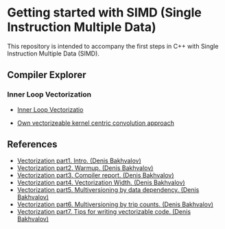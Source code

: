 # Getting started with SIMD (Single Instruction Multiple Data)

This repository is intended to accompany the first steps in C++ with Single Instruction Multiple Data (SIMD).

## Compiler Explorer

### Inner Loop Vectorization

- [Inner Loop Vectorizatio](https://godbolt.org/#z:OYLghAFBqd5TKALEBjA9gEwKYFFMCWALugE4A0BIEAZgQDbYB2AhgLbYgDkAjF%2BTXRMiAZVQtGIHgBYBQogFUAztgAKAD24AGfgCsp5eiyahUAUgBMAIUtXyKxqiIEh1ZpgDC6egFc2TEABWcncAGQImbAA5PwAjbFIQaVkAB3QlYhcmL19/IPI0jOchcMiYtnjE5PtsR2KmESIWUiIcvwDgh2wnLMbmolLouISk2SUmlra8zomBiKGKkeSASnt0H1JUTi5LAGYI1F8cAGozXY8AN26SUjPcMy0AQT2Do%2BxT89JjTHQ2O4fnk8iNg2CkjMCzh4iABPFLMdjvETsMHYAAqsOw/yeF3QBEwxwwTBxvnqAH0aD56PRSQBJJiRUihdDoFIANWuZAIAC8WPUIITxsdxpgQCArk4yJCkaDGOi4XdThYAGwRcgEoSC4Wi8U3KXI2UYhWWJUAawSkXoaq1Yo5t3O0pRcsxu1wx3WRGWALMAHYbE9jgHjiwfCR1UxBRERNz3mcACLHCIAOgyXOwEE9uz9j0DQZD6DDgrNpAtUdTH3jRYtyej6bOWZzwdDAqIbpDpZju3jkejiqsx0rtXbxwAtMceHWATnBKRjhBG/mCBAtBm%2BwQPh5W6Jo3Xe7YCJ7/YGffWc4H5wWW7p/OXZ2v/p3%2B%2BbBz3Rzxlh8AGIJkezgf0Ievu%2BIDHFoE6HqeuZNhql5sOoN4QHe5wJg0L5ju%2BZxfmuwHdmWr5gdmEHHNOs7nroEBXkwK7HLo65xtRsE7jRth0dIB4ERBx6ToRObumYgRWAQfHxsxD4IUwfFWLoQnHAAVI%2Bxa1BJa6jlJgSxuh1hcdx2mBmJElMdYY7SXJf5KT%2BBl9uOakaSeOk6Xp/EWccFjGfJFpmSpvbOUJNlaXZ3EOZJXm7K5pn8cp1HBT5%2BHcT6sZ%2BXFXrevFTwAgA9GlxzAMwCS8u8LDHF8TA/Gwxw6mQbo0EKPZMMcADuxBIGVEg%2BNgSjIac/HDjwapWfGDVEE11pFSVALAjKeWQjCcKsBwxyolijzWuVdoeAtLpZTlXzAuyEqkAA6o1ABK2ASOUlRKGJLZMGqqLHGwqrzfdLDqGxnHgUKRAijae2QutrorYdg1Hd8vznQkl03fN6Yrn5w2g2wpI4BcBBbIVCOxtgKNbDFgbWmwRA8AAnETuzeptTAQCNvyY9jabLLDH3Wj4TAENOiOkKd1KEOMpAELEIZZJCCo80QfMC3yD1Q2wL2M%2BxREVRAd3GhcLXvMBgPHQj4OkEobE5u98s5qrvgdvGovi4LQjQMwcsG8lfmc0QGy1ZrwPa8Muv4YlqVPBl80Ysc0LrDOGAnEgCTYGqFX0OgLD4sYxzYOo%2BrYImAIRC2hLElcV3HEwfjob6fnnhEKQhje2UMnlu03EDSAnWdnuXTwSq7AAHLII48ImWgfr1vcfnbZ55m5tSV1tNe2vXjf0DrLdKmqWiDwPffDwG57NpuQ50WXIbVqm6ZeX%2BB/0z%2B46ZnDX3arakI0LHvIKu6EDuu269hsSVtMOSlLUnSDJMhZLXTkPI%2BR7yIGqP80cQxyzilwVY9BuCBH4AELgOhyDoG4B4ZihklAhzRnsPg5AiDaHgasE0QQtCGG4NIFBpCMHcH4EoEAVCSFoPgeQOAsAUAYFBAwBIlBqC8JSPwxIhxjDAB4LsLQVC6D0GBLragsR6GxAiM0aE3AiG8I4MIAA8kwegGj2HkBwDLEwkhjGEE5j0K4zDjHJ26CGbYRDM61HofQfmXxSDQi8DgehYsCBsE0Rw%2B%2BLBgBKFZAQbAdVdEzWCXIYQYgJCcBkAkxQKgND0P0D1IwJg0A4LsB42IzDICrBZPUOxw5dG7BHMAEcNBVA0g3MOI6KQWBKCUHGWOLJhwrRfK09pShhwPQ6dgTAXTmQpF6baaMTDajXCyG4YqUwAg9TCPMHWBhCiZCECsrZ6QdlMEGJsnqXQehCD6JMbw7QDBnPqJcuYZRPa3NmHs05sxjnPLfGsDYWwDBi2wM4jhiCuDIPIKg9BmCuDqHbkqYcSppAElyXUqRvde6zmwZpawap8DEAqoQtUXg%2BGMBnIQ5Y/A2E6AZuQChgQqEgtoeQIJPAZHgvoVCphLDiGkOpSCiw/Agnem9ImXYJMO5aHbloaQRNAi7ECN6NlxiOXcvYasLhyAQDunLhAqg/JfgiJJVEBE3AYVwoRUiiRY5dhovQWMvFfMRQ9UEIk8QkhUnOvSWoTQxjsnkDql8FIwSEFILoUq7guiQzasqscU18LEXiJMFam1GL9WiMVLsN8FKeWrAjvHEY6ZqFcEZUEiwFhExKhkUqYmxM6XSARbsWQEL%2BDKuYaw7NhbdihshYwlVVLVhXF1os6QQA)

- [Own vectorizeable kernel centric convolution approach](https://gcc.godbolt.org/#z:OYLghAFBqd5QCxAYwPYBMCmBRdBLAF1QCcAaPECAMzwBtMA7AQwFtMQByARg9KtQYEAysib0QXACx8BBAKoBnTAAUAHpwAMvAFYTStJg1DIApACYAQuYukl9ZATwDKjdAGFUtAK4sGIAMwapK4AMngMmAByPgBGmMQSZqQADqgKhE4MHt6%2BAUGp6Y4CYRHRLHEJXEl2mA6ZQgRMxATZPn5mQTV1Ag1NBCVRsfGJto3Nrbkdo30DZRWJAJS2qF7EyOwc5v7hyN5YANQm/m4AbrVExEfYJhoAgls7e5iHxwrJhlc393cEmCzJBl%2BRzcBAAnslGKxngA1MReTAAFXBmE%2BdxOqDw6H2aAY6O8RQYAGl4hFaAAxPDEBQECA46n7anoEAgN4fY50gj7WHeRHIq6HMwANnCyS8BFI2IE9MZzNZDGBHK5cN5EP55kFAGsSZhaBLFTKWe95cdufCkar/NgBYKVgRRQQFl8TAB2Kx3fYe/YAei9%2BwAsl5aI4AaD9pgzsRQyKxQzWADngB3QgIfYEBCJhCeZ5a4ik/ZnBwkfaGLFMdBYwip1Cp9P7W32gB0X09%2B34xH2ECYYur0YIAEkGFhVC8ACL7DRHCz7XsDocvNzThiN9IAL0wEEd/in1msM8HmFUjvdnpdbtuLZbbY7XaI%2BxzpNnB9H48nd%2B1tEfw%2BBb9zOobq/XTdt0sax7x1T8j3PC8PVPZtoIvesxRMABWCw9znawfwffdVBQscd38MdexQtClzFT88P2AAqLCdRIsCPxwvDJzg6CXRHVjDmdDi7nYp07n1AgmRAAsLmBKhaFQJgCH5BMmDOegCApIN4g8TAqBoZA8EYAgFBHLs4mQBBtIULhBWfWDj2g5CG0kSQuGQgAOSQzDMSRAg0TyNC4DRsAAWg0MwyVITiW38Bsqkc50HIATg0GKpC8wLfICrhgtCz1BQbZ1kMFQJnX8QUzBiwUYrKsqUu84LvRov0mFUPAWB8YsYgUTwxWeE5lQbaivQyj0bMc5D/GQyRBUcwrRqSnz/KqkKrIvPyuAbJzip85CzGQ5DyvKyqgvmqDoL8swG2c7ytpckquB2uLZrSg74P2SRsrc5zkIKm7dtmyR0oWltlrMKLJGdFzBUFa6bsq%2B7%2Bv2JbssKmLAh85Lpr237DsW57JA0RzHM2/xEeRpK0Ye%2BDloJxyfLMZ0EudYnPNm/aYcc7Kxvi7Hgfp5DKv8dHHr856oo0Ebipi0WdsFHm%2Bfgvzwtp7H/GdcXIe%2B6XoKynK7Ji7Hts%2B7nVdJo7lq4EHnUFZ0zvphmAp%2Bvit3425BOE0SSHEyTpP5YgS1QFghDwNd/DMCzXRh8L7I6byuH8fxMFStXFudCLHPKwOitjuaYeWnKNFB4qzHT6G/s9PyYtOrgqg2mKNoL%2BOWxOnONryjRq7jw2L2e8bgaKqvkJrtuWyyszApGnX06ZouBoijRBWQ66xq4PuYbhj7JY6ZPF4n2GNai51d9GmPW6Xk7cvcswR97w/N/CqRBWxwHCo3jGwpezXSsCR/HsTwPuajqLBQ/%2BCWUwa40kKNByACjqJ08gVYWZ9HIQMWuTXKZUHLFQQS2WWDY8rRVntFeBl8n6ehOorOmOMI7oM9DZM2hVXIbXzgQz%2BWCcolUKtjChk97I01yuXSQ7D9g2U2mZIqBUF4MPgidBKbMcqbT4cdWyW1cHN14WI6Cy0xbIJitFURGdN7HxNgVHBGg%2BH10Cpo7a9lZFZScjPfwQ1hp8K/lFSRM98E6MIR6TBTkHLDVKq48e7j9il38C5eKeMH4ELtmeL4BoXaXGOBJKSMlLSSlxJ4M4G4uJnhbIqG81Z1S9mfF7QcPs/YBzMCxBaOTuzWgYs%2BOSClMBKToL8YgakNJ4C0jpPSBlajGUwKZQUFSMZVNvDiPEYpMghEYMANMz5ez/n9oBAUU4GILLXBkvy%2BwuBDJbLkusYp7TPhiecV28T3ZJOwLSAQ4yCRTKMGmCUGgGwaDJEBTieziDqXiIwdYRyhLMliW7RJVwrmpPxJM6ZDzxzPNeTsz0Yz2oEmJL%2BcklJqQQANHKCAvYlgMn%2BYaQwEAGK4sxUaCAiEHRvN4txDgSxaCcGQrwPwHAtCkFQJwNwO5LAMhWGsZ4WweCkAIJoWlSwNQgG5voTgkgmUirZZwXgCgQBBGFSy2lpA4CwCQGgf4dB4jkEoDq5IeqEi7EMMAKOnk%2BDNPiEqiAMQ5UxHCE0UEnBBU6rYIIAA8gwWgrq1WkCwCwc14gA34E%2BXUM4SqA0HlqB1N1vBwi/HpQG2geAYhe0jB4LAcqCDEEagmpYEkmDAAUNCbSCYvUQmZYK/gggRBiHYFIGQghFAqHUAG3QXB9DmpQFymwabWrwCWKgZIBJo1%2BUZEcEcpgQKWA6LDKgyg%2BwLj8l6/wsMABK7wFAKGnZJUdflYmLMVTqc4mQXCDgmH4btoRwiDHKMMbtBQMgCGvXoF9tz71zCfbYM93QGC9HGO1XI3augEiA/0b9QxKjTGAzkG9cGoOlBgxIJYbVVjrD0HmzAGweB0oZbKgN7KOCqEcoKPyt9sQGCMFs8KTyNAdk5XOmw%2BxcCECLAKiUHhdX0HbAKhYvBVVaAWGKiVQQU0ytIMy1lJHFXKqFSK0TUqOBmF4CwCQVqZO8Dk4ptVymIzpGcJIIAA)

## References

- [Vectorization part1. Intro. (Denis Bakhvalov)](https://easyperf.net/blog/2017/10/24/Vectorization_part1)
- [Vectorization part2. Warmup. (Denis Bakhvalov)](https://easyperf.net/blog/2017/10/27/Vectorization_warmup)
- [Vectorization part3. Compiler report. (Denis Bakhvalov)](https://easyperf.net/blog/2017/10/30/Compiler-optimization-report)
- [Vectorization part4. Vectorization Width. (Denis Bakhvalov)](https://easyperf.net/blog/2017/11/02/Vectorization_width)
- [Vectorization part5. Multiversioning by data dependency. (Denis Bakhvalov)](https://easyperf.net/blog/2017/11/03/Multiversioning_by_DD)
- [Vectorization part6. Multiversioning by trip counts. (Denis Bakhvalov)](https://easyperf.net/blog/2017/11/09/Multiversioning_by_trip_counts)
- [Vectorization part7. Tips for writing vectorizable code. (Denis Bakhvalov)](https://easyperf.net/blog/2017/11/10/Tips_for_writing_vectorizable_code)
